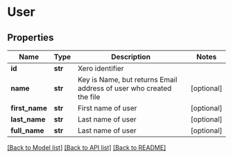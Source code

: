 # User

## Properties
Name | Type | Description | Notes
------------ | ------------- | ------------- | -------------
**id** | **str** | Xero identifier | 
**name** | **str** | Key is Name, but returns Email address of user who created the file | [optional] 
**first_name** | **str** | First name of user | [optional] 
**last_name** | **str** | Last name of user | [optional] 
**full_name** | **str** | Last name of user | [optional] 

[[Back to Model list]](../README.md#documentation-for-models) [[Back to API list]](../README.md#documentation-for-api-endpoints) [[Back to README]](../README.md)


